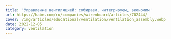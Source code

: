 ```yaml
---
title: 'Управление вентиляцией: собираем, интегрируем, экономим'
url: https://habr.com/ru/companies/wirenboard/articles/702444/
cover: /img/articles/educational/ventilation/ventilation_assembly.webp
date: 2022-12-05
category: ventilation
---
```


